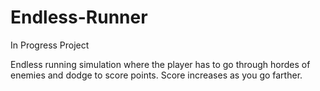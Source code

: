 # Endless-Runner

In Progress Project

Endless running simulation where the player has to go through hordes of enemies and dodge to score points. 
Score increases as you go farther. 
